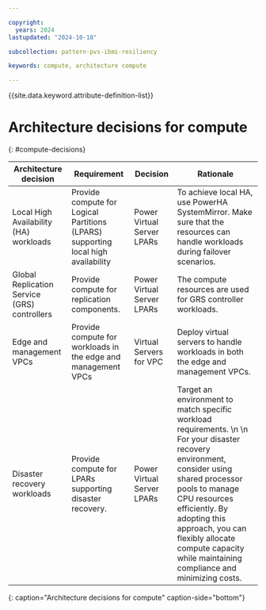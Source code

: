 ```yaml
---

copyright:
  years: 2024
lastupdated: "2024-10-18"

subcollection: pattern-pvs-ibmi-resiliency

keywords: compute, architecture compute

---
```


{{site.data.keyword.attribute-definition-list}}

# Architecture decisions for compute
{: #compute-decisions}

| Architecture decision | Requirement | Decision | Rationale |
|---------------------------------------------|---------------------------------------------------------------|------------------------------|------------------------------------------------------------------------------------------------------------------------------------------------------------------------------------------------------------------------|
| Local High Availability (HA) workloads  | Provide compute for Logical Partitions (LPARS) supporting local high availability  | Power Virtual Server LPARs | To achieve local HA, use PowerHA SystemMirror. Make sure that the resources can handle workloads during failover scenarios. |
| Global Replication Service (GRS) controllers | Provide compute for replication components. | Power Virtual Server LPARs | The compute resources are used for GRS controller workloads. |
| Edge and management VPCs | Provide compute for workloads in the edge and management VPCs | Virtual Servers for VPC | Deploy virtual servers to handle workloads in both the edge and management VPCs. |
| Disaster recovery workloads        | Provide compute for LPARs supporting disaster recovery. | Power Virtual Server LPARs | Target an environment to match specific workload requirements. \n \n For your disaster recovery environment, consider using shared processor pools to manage CPU resources efficiently. By adopting this approach, you can flexibly allocate compute capacity while maintaining compliance and minimizing costs.  |
{: caption="Architecture decisions for compute" caption-side="bottom"}
